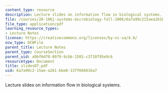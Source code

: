 ```yaml
---
content_type: resource
description: Lecture slides on information flow in biological systems.
file: /courses/20-106j-systems-microbiology-fall-2006/6a7a99c215aea261bbe013ff666016a7_slides07.pdf
file_type: application/pdf
learning_resource_types:
- Lecture Notes
license: https://creativecommons.org/licenses/by-nc-sa/4.0/
ocw_type: OCWFile
parent_title: Lecture Notes
parent_type: CourseSection
parent_uid: a9bf6d70-8079-9cbb-1501-c3710795e9c6
resourcetype: Document
title: slides07.pdf
uid: 6a7a99c2-15ae-a261-bbe0-13ff666016a7
---
```

Lecture slides on information flow in biological systems.